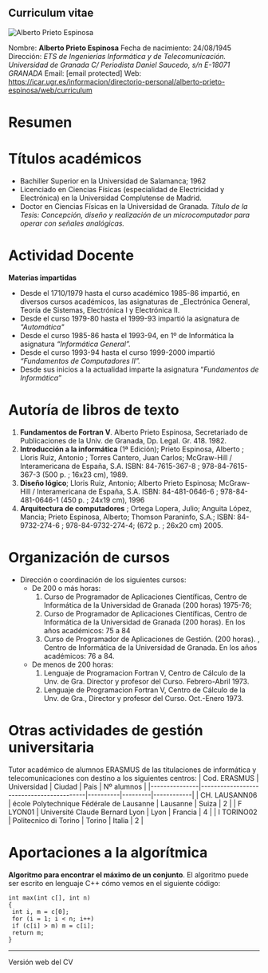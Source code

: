 ## Curriculum vitae

![Alberto Prieto Espinosa](https://upload.wikimedia.org/wikipedia/commons/2/2b/Aprieto_2009.jpeg)

Nombre: **Alberto Prieto Espinosa** 
Fecha de nacimiento: 24/08/1945 
Dirección: 
_ETS de Ingenierías Informática y de Telecomunicación. 
Universidad de Granada 
C/ Periodista Daniel Saucedo, s/n 
E-18071 GRANADA_ 
Email: [email protected] 
Web: https://icar.ugr.es/informacion/directorio-personal/alberto-prieto-espinosa/web/curriculum 
# Resumen 
# Títulos académicos 
* Bachiller Superior en la Universidad de Salamanca; 1962 
* Licenciado en Ciencias Físicas (especialidad de Electricidad y Electrónica) en la 
Universidad Complutense de Madrid.
* Doctor en Ciencias Físicas en la Universidad de Granada. _Título de la Tesis: Concepción, diseño y realización de un microcomputador para operar con señales analógicas._
# Actividad Docente 
**Materias impartidas**
* Desde el 1710/1979 hasta el curso académico 1985-86 impartió, en diversos cursos académicos, las asignaturas de _Electrónica General, Teoría de Sistemas, Electrónica I y Electrónica II.
* Desde el curso 1979-80 hasta el 1999-93 impartió la asignatura de _"Automática"_ 
* Desde el curso 1985-86 hasta el 1993-94, en 1º de Informática la asignatura _“Informática General”._ 
* Desde el curso 1993-94 hasta el curso 1999-2000 impartió _“Fundamentos de 
Computadores II”._ 
* Desde sus inicios a la actualidad imparte la asignatura “_Fundamentos de 
Informática”_
# Autoría de libros de texto 
1. **Fundamentos de Fortran V**. Alberto Prieto Espinosa, Secretariado de Publicaciones de la Univ. de Granada, Dp. Legal. Gr. 418. 1982. 
2. **Introducción a la informática** (1ª Edición); Prieto Espinosa, Alberto ; Lloris Ruiz, Antonio ; Torres Cantero, Juan Carlos; McGraw-Hill / Interamericana de España, S.A. ISBN: 84-7615-367-8 ; 978-84-7615-367-3 (500 p. ; 16x23 cm), 1989. 
3. **Diseño lógico**; Lloris Ruiz, Antonio; Alberto Prieto Espinosa; McGraw-Hill / Interamericana de España, S.A. ISBN: 84-481-0646-6 ; 978-84-481-0646-1 (450 p. ; 24x19 cm), 1996 
4. **Arquitectura de computadores** ; Ortega Lopera, Julio; Anguita López, Mancia; Prieto Espinosa, Alberto; Thomson Paraninfo, S.A.; ISBN: 84-9732-274-6 ; 978-84-9732-274-4; (672 p. ; 26x20 cm) 2005. 
# Organización de cursos 
* Dirección o coordinación de los siguientes cursos: 
  * De 200 o más horas: 
    1. Curso de Programador de Aplicaciones Científicas, Centro de Informática de la Universidad de Granada (200 horas) 1975-76; 
    2. Curso de Programador de Aplicaciones Científicas, Centro de Informática de la Universidad de Granada (200 horas). En los años académicos: 75 a 84 
    3. Curso de Programador de Aplicaciones de Gestión. (200 horas). , Centro de Informática de la Universidad de Granada. En los años académicos: 76 a 84. 
  * De menos de 200 horas: 
    1. Lenguaje de Programacion Fortran V, Centro de Cálculo de la Unv. de Gra. Director y profesor del Curso. Febrero-Abril 1973. 
    2. Lenguaje de Programacion Fortran V, Centro de Cálculo de la Unv. de Gra., Director y profesor del Curso. Oct.-Enero 1973. 
# Otras actividades de gestión universitaria 
Tutor académico de alumnos ERASMUS de las titulaciones de informática y telecomunicaciones con destino a los siguientes centros: 
| Cod. ERASMUS  | Universidad                              | Ciudad   | Pais    | Nº alumnos |
|---------------|------------------------------------------|----------|---------|------------|
| CH. LAUSANN06 | école Polytechnique Fédérale de Lausanne | Lausanne | Suiza   |          2 |
| F LYON01      | Université Claude Bernard Lyon           | Lyon     | Francia |          4 |
| I TORINO02    | Politecnico di Torino                    | Torino   | Italia  |          2 |

# Aportaciones a la algorítmica 
**Algoritmo para encontrar el máximo de un conjunto**. El algoritmo puede ser escrito en lenguaje C++ cómo vemos en el siguiente código: 
~~~
int max(int c[], int n) 
{ 
 int i, m = c[0]; 
 for (i = 1; i < n; i++) 
 if (c[i] > m) m = c[i]; 
 return m; 
} 
~~~
***
Versión web del CV

